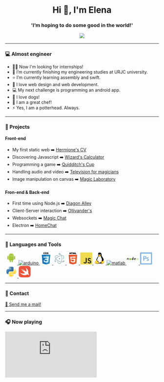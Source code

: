 <h1 align="center">Hi 👋, I'm Elena</h1>
<h3 align="center">'I’m hoping to do some good in the world!'</h3>
<p align="center"> <img src="https://c.tenor.com/NhT7sjXfknYAAAAC/hello-welcome.gif"> </p>

---

### 💻 Almost engineer 

- 👩‍💻 Now I'm looking for internships!
- 🔭 I’m currently finishing my engineering studies at URJC university.
- ⭐ I’m currently learning assembly and swift.
- 🌈 I love web design and web development.
- 💻 My next challenge is programming an android app.
- 🐶 I love dogs!
- 🍪 I am a great chef!
- ⚡ Yes, I am a potterhead. Always.

---

### 🎯 Projects

#### Front-end
- My first static web ➡️          [Hermione's CV](https://elenadr.github.io/2019-2020-CSAAI-Practicas/P1/index.html)
- Discovering Javascript ➡️       [Wizard's Calculator](https://elenadr.github.io/2019-2020-CSAAI-Practicas/P2/calc.html)
- Programming a game ➡️           [Quidditch's Cup](https://elenadr.github.io/2019-2020-CSAAI-Practicas/P3/pong.html)
- Handling audio and video ➡️     [Television for magicians](https://elenadr.github.io/2019-2020-CSAAI-Practicas/P4/video.html)
- Image manipulation on canvas ➡️ [Magic Laboratory](https://elenadr.github.io/2019-2020-CSAAI-Practicas/P5/filter.html)
  
#### Fron-end & Back-end
- First time using Node.js ➡️     [Diagon Alley](https://github.com/Elenadr/2020-2021-LTAW-Practicas/wiki/Pr%C3%A1ctica-1)
- Client-Server interaction ➡️    [Ollivander's](https://github.com/Elenadr/2020-2021-LTAW-Practicas/wiki/Pr%C3%A1ctica-2)
- Websockets ➡️                   [Magic Chat](https://github.com/Elenadr/2020-2021-LTAW-Practicas/wiki/Pr%C3%A1ctica-3)
- Electron ➡️                     [HomeChat](https://github.com/Elenadr/2020-2021-LTAW-Practicas/wiki/Pr%C3%A1ctica-4)
 
 --- 

### 🚀 Languages and Tools

<p align="left"> <a href="https://developer.android.com" target="_blank"> <img src="https://raw.githubusercontent.com/devicons/devicon/master/icons/android/android-original-wordmark.svg" alt="android" width="40" height="40"/> </a> <a href="https://www.arduino.cc/" target="_blank"> <img src="https://cdn.worldvectorlogo.com/logos/arduino-1.svg" alt="arduino" width="40" height="40"/> </a> <a href="https://www.w3schools.com/css/" target="_blank"> <img src="https://raw.githubusercontent.com/devicons/devicon/master/icons/css3/css3-original-wordmark.svg" alt="css3" width="40" height="40"/> </a> <a href="https://www.electronjs.org" target="_blank"> <img src="https://raw.githubusercontent.com/devicons/devicon/master/icons/electron/electron-original.svg" alt="electron" width="40" height="40"/> </a> <a href="https://www.w3.org/html/" target="_blank"> <img src="https://raw.githubusercontent.com/devicons/devicon/master/icons/html5/html5-original-wordmark.svg" alt="html5" width="40" height="40"/> </a> <a href="https://developer.mozilla.org/en-US/docs/Web/JavaScript" target="_blank"> <img src="https://raw.githubusercontent.com/devicons/devicon/master/icons/javascript/javascript-original.svg" alt="javascript" width="40" height="40"/> </a> <a href="https://www.linux.org/" target="_blank"> <img src="https://raw.githubusercontent.com/devicons/devicon/master/icons/linux/linux-original.svg" alt="linux" width="40" height="40"/> </a> <a href="https://www.mathworks.com/" target="_blank"> <img src="https://upload.wikimedia.org/wikipedia/commons/2/21/Matlab_Logo.png" alt="matlab" width="40" height="40"/> </a> <a href="https://nodejs.org" target="_blank"> <img src="https://raw.githubusercontent.com/devicons/devicon/master/icons/nodejs/nodejs-original-wordmark.svg" alt="nodejs" width="40" height="40"/> </a> <a href="https://www.photoshop.com/en" target="_blank"> <img src="https://raw.githubusercontent.com/devicons/devicon/master/icons/photoshop/photoshop-line.svg" alt="photoshop" width="40" height="40"/> </a> <a href="https://www.python.org" target="_blank"> <img src="https://raw.githubusercontent.com/devicons/devicon/master/icons/python/python-original.svg" alt="python" width="40" height="40"/> </a> <a href="https://developer.apple.com/swift/" target="_blank"> <img src="https://raw.githubusercontent.com/devicons/devicon/master/icons/swift/swift-original.svg" alt="swift" width="40" height="40"/> </a> </p>

---

### 🎯 Contact

<p align="left"><a href="mailto:em.delrio.2016@alumnos.urjc.es"> 📩 Send me a mail!</a> </p>

[comment]: <> (<p align="left"> <a href="https://twitter.com/elenadr27" target="blank"><img src="https://img.shields.io/twitter/follow/elenadr27?logo=twitter&style=for-the-badge" alt="elenadr27" /></a> </p>)

---

### 🎧 Now playing

[![Spotify](https://spotify-now-playing-h5l2p1pek-elenadr.vercel.app/api/spotify-playing.py)](https://open.spotify.com/user/elenadr)



